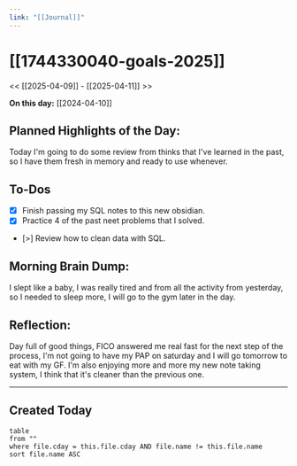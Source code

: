 ```yaml
---
link: "[[Journal]]"
---
```

# [[1744330040-goals-2025]]

<< [[2025-04-09]] - [[2025-04-11]] >>

**On this day:** [[2024-04-10]]
## Planned Highlights of the Day:
Today I'm going to do some review from thinks that I've learned in the past, so I have them fresh in memory and ready to use whenever.
## To-Dos
- [x] Finish passing my SQL notes to this new obsidian.
- [x] Practice 4 of the past neet problems that I solved.
- [>] Review how to clean data with SQL.
## Morning Brain Dump:
I slept like a baby, I was really tired and from all the activity from yesterday, so I needed to sleep more, I will go to the gym later in the day.
## Reflection:
Day full of good things, FICO answered me real fast for the next step of the process, I'm not going to have my PAP on saturday and I will go tomorrow to eat with my GF. I'm also enjoying more and more my new note taking system, I think that it's cleaner than the previous one.

---
## Created Today
```dataview
table
from ""
where file.cday = this.file.cday AND file.name != this.file.name
sort file.name ASC
```

